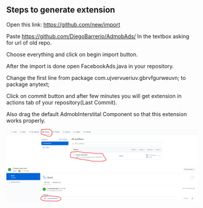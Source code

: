 ## Steps to generate extension

Open this link: https://github.com/new/import

Paste https://github.com/DiegoBarrerio/AdmobAds/ In the textbox asking for url of old repo.

Choose everything and click on begin import button.

After the import is done open FacebookAds.java in your repository.

Change the first line from package com.ujvervueriuv.gbrvfgurweuvn; to package anytext;

Click on commit button and after few minutes you will get extension in actions tab of your repository(Last Commit).

Also drag the default AdmobInterstital Component so that this extension works properly.

![Actions](actions.PNG)
![Build](build.PNG)
